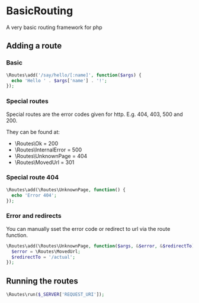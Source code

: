 BasicRouting
============

A very basic routing framework for php


## Adding a route

### Basic
```php
\Routes\add('/say/hello/[:name]', function($args) {
  echo 'Hello ' . $args['name'] . '!';
});
```

### Special routes
Special routes are the error codes given for http.
E.g. 404, 403, 500 and 200.

They can be found at:
* \Routes\Ok = 200
* \Routes\InternalError = 500
* \Routes\UnknownPage = 404
* \Routes\MovedUrl = 301

### Special route 404
```php
\Routes\add(\Routes\UnknownPage, function() {
  echo 'Error 404';
});
```

### Error and redirects
You can manually sset the error code or redirect to url via the route function.
```php
\Routes\add(\Routes\UnknownPage, function($args, &$error, &$redirectTo) {
  $error = \Routes\MovedUrl;
  $redirectTo = '/actual';
});
```


## Running the routes
```php
\Routes\run($_SERVER['REQUEST_URI']);
```
